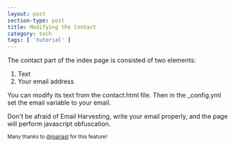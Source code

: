 ```yaml
---
layout: post
section-type: post
title: Modifying the Contact
category: tech
tags: [ 'tutorial' ]
---
```


The contact part of the index page is consisted of two elements:

<ol>
  <li>Text</li>
  <li>Your email address</li>
</ol>

You can modify its text from the contact.html file.
Then in the _config.yml set the email variable to your email.

Don't be afraid of Email Harvesting, write your email properly, and the page will perform javascript obfuscation.

<small>Many thanks to <a href="https://github.com/joariasl" target="_blank">@joariasl</a> for this feature!</small>
